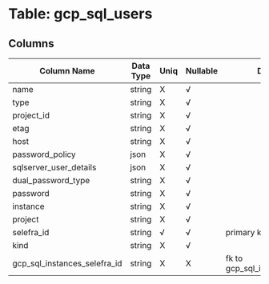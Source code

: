 # Table: gcp_sql_users

## Columns 

|  Column Name   |  Data Type  | Uniq | Nullable | Description | 
|  ----  | ----  | ----  | ----  | ---- | 
| name | string | X | √ |  | 
| type | string | X | √ |  | 
| project_id | string | X | √ |  | 
| etag | string | X | √ |  | 
| host | string | X | √ |  | 
| password_policy | json | X | √ |  | 
| sqlserver_user_details | json | X | √ |  | 
| dual_password_type | string | X | √ |  | 
| password | string | X | √ |  | 
| instance | string | X | √ |  | 
| project | string | X | √ |  | 
| selefra_id | string | √ | √ | primary keys value md5 | 
| kind | string | X | √ |  | 
| gcp_sql_instances_selefra_id | string | X | X | fk to gcp_sql_instances.selefra_id | 


